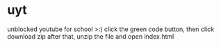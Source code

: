 # uyt
unblocked youtube for school >:)
click the green code button, then click download zip
after that, unzip the file and open index.html
